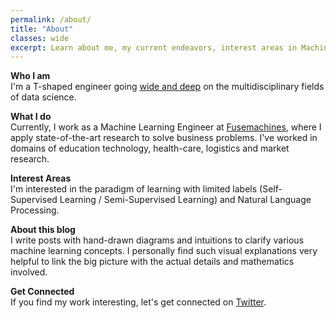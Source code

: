```yaml
---
permalink: /about/
title: "About"
classes: wide
excerpt: Learn about me, my current endeavors, interest areas in Machine Learning and the reason why I started this personal blog.
---
```


**Who I am**  
I'm a T-shaped engineer going [wide and deep](https://github.com/amitness/learning) on the multidisciplinary fields of data science.

**What I do**  
Currently, I work as a Machine Learning Engineer at [Fusemachines](https://fusemachines.com), where I apply state-of-the-art research to solve business problems. I've worked in domains of education technology, health-care, logistics and market research.

**Interest Areas**  
I'm interested in the paradigm of learning with limited labels (Self-Supervised Learning / Semi-Supervised Learning) and Natural Language Processing.

**About this blog**  
I write posts with hand-drawn diagrams and intuitions to clarify various machine learning concepts. I personally find such visual explanations very helpful to link the big picture with the actual details and mathematics involved.

**Get Connected**  
If you find my work interesting, let's get connected on [Twitter](https://twitter.com/amitness).
